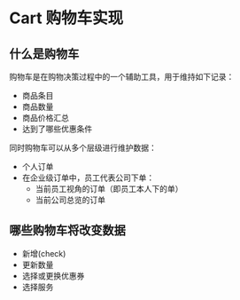 # Cart 购物车实现

## 什么是购物车

购物车是在购物决策过程中的一个辅助工具，用于维持如下记录：
* 商品条目
* 商品数量
* 商品价格汇总
* 达到了哪些优惠条件

同时购物车可以从多个层级进行维护数据：
* 个人订单
* 在企业级订单中，员工代表公司下单：
  * 当前员工视角的订单（即员工本人下的单）
  * 当前公司总览的订单

## 哪些购物车将改变数据
* 新增(check)
* 更新数量
* 选择或更换优惠券
* 选择服务
